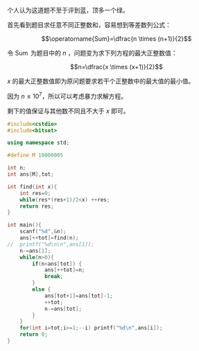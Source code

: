 个人认为这道题不至于评到蓝，顶多一个绿。

首先看到题目求任意不同正整数和，容易想到等差数列公式：

$$\operatorname{Sum}=\dfrac{n \times (n+1)}{2}$$

令 $\operatorname{Sum}$ 为题目中的 $n$ ，问题变为求下列方程的最大正整数值：

$$n=\dfrac{x \times (x+1)}{2}$$

$x$ 的最大正整数值即为原问题要求若干个正整数中的最大值的最小值。

因为 $n \le 10^7$，所以可以考虑暴力求解方程。

剩下的值保证与其他数不同且不大于 $x$ 即可。

```cpp
#include<cstdio>
#include<bitset>

using namespace std;

#define M 10000005

int n;
int ans[M],tot;

int find(int x){
	int res=0;
	while(res*(res+1)/2<x) ++res;
	return res;
}

int main(){
	scanf("%d",&n);
	ans[++tot]=find(n);
//	printf("%d\n\n",ans[1]);
	n-=ans[1];
	while(n>0){
		if(n<ans[tot]) {
			ans[++tot]=n;
			break;	
		}
		else {
			ans[tot+1]=ans[tot]-1;
			++tot;
			n-=ans[tot];
		}
	}
	for(int i=tot;i>=1;--i) printf("%d\n",ans[i]);
	return 0;
}
```
